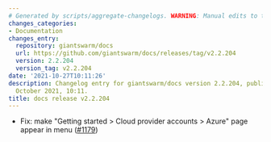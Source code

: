 ```yaml
---
# Generated by scripts/aggregate-changelogs. WARNING: Manual edits to this files will be overwritten.
changes_categories:
- Documentation
changes_entry:
  repository: giantswarm/docs
  url: https://github.com/giantswarm/docs/releases/tag/v2.2.204
  version: 2.2.204
  version_tag: v2.2.204
date: '2021-10-27T10:11:26'
description: Changelog entry for giantswarm/docs version 2.2.204, published on 27
  October 2021, 10:11.
title: docs release v2.2.204
---
```


- Fix: make "Getting started > Cloud provider accounts > Azure" page appear in menu ([#1179](https://github.com/giantswarm/docs/pull/1179))
